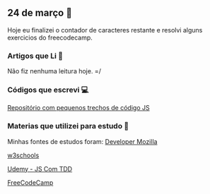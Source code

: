 ## 24 de março :pushpin:

Hoje eu finalizei o contador de caracteres restante e resolvi alguns exercicios do freecodecamp.

### Artigos que Li :newspaper:

Não fiz nenhuma leitura hoje. =/

### Códigos que escrevi :computer:

[Repositório com pequenos trechos de código JS](https://github.com/crisgon/Javascript-Experiments)


### Materias que utilizei para estudo :scroll:

Minhas fontes de estudos foram: 
[Developer Mozilla](https://developer.mozilla.org/pt-BR/docs)

[w3schools](https://w3schools.com)

[Udemy - JS Com TDD](https://www.udemy.com/js-com-tdd-na-pratica/)

[FreeCodeCamp](https://freecodecamp.org)








